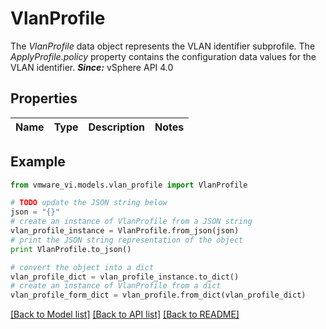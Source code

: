 # VlanProfile

The *VlanProfile* data object represents the VLAN identifier subprofile.  The *ApplyProfile.policy* property contains the configuration data values for the VLAN identifier.  ***Since:*** vSphere API 4.0 

## Properties
Name | Type | Description | Notes
------------ | ------------- | ------------- | -------------

## Example

```python
from vmware_vi.models.vlan_profile import VlanProfile

# TODO update the JSON string below
json = "{}"
# create an instance of VlanProfile from a JSON string
vlan_profile_instance = VlanProfile.from_json(json)
# print the JSON string representation of the object
print VlanProfile.to_json()

# convert the object into a dict
vlan_profile_dict = vlan_profile_instance.to_dict()
# create an instance of VlanProfile from a dict
vlan_profile_form_dict = vlan_profile.from_dict(vlan_profile_dict)
```
[[Back to Model list]](../README.md#documentation-for-models) [[Back to API list]](../README.md#documentation-for-api-endpoints) [[Back to README]](../README.md)



